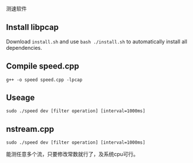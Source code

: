 测速软件



## Install libpcap

Download `install.sh` and use `bash ./install.sh` to automatically install all dependencies.



## Compile speed.cpp

`g++ -o speed speed.cpp -lpcap`



## Useage

`sudo ./speed dev [filter operation] [interval=1000ms]`





## nstream.cpp

`sudo ./speed dev [filter operation] [interval=1000ms]`

能测任意多个流，只要修改常数就行了，及系统cpu可行。